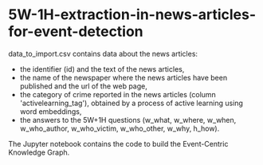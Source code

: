 # 5W-1H-extraction-in-news-articles-for-event-detection


data_to_import.csv contains data about the news articles:
- the identifier (id) and the text of the news articles, 
- the name of the newspaper where the news articles have been published and the url of the web page, 
- the category of crime reported in the news articles (column 'activelearning_tag'), obtained by a process of active learning using word embeddings, 
- the answers to the 5W+1H questions (w_what, w_where, w_when, w_who_author, w_who_victim, w_who_other, w_why, h_how).


The Jupyter notebook contains the code to build the Event-Centric Knowledge Graph.
